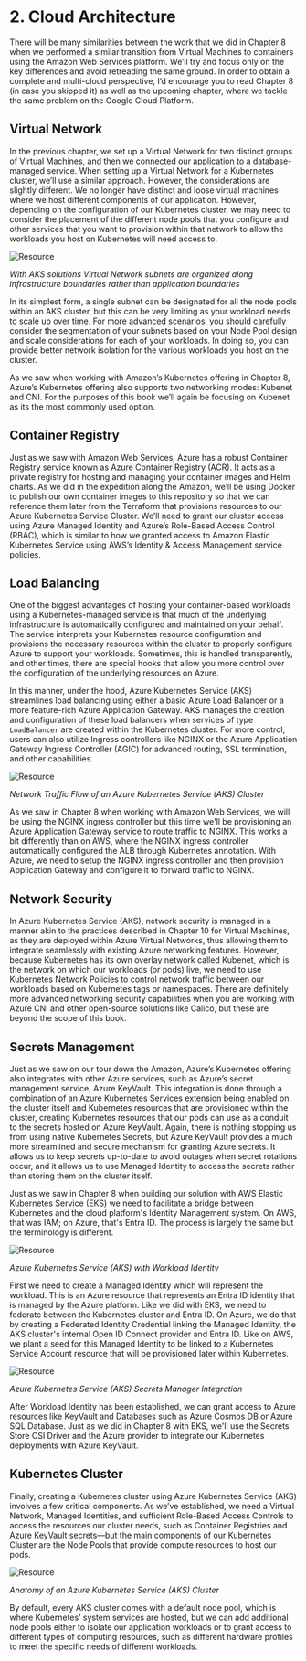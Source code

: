 # 2. Cloud Architecture

There will be many similarities between the work that we did in Chapter 8 when we performed a similar transition from Virtual Machines to containers using the Amazon Web Services platform. We’ll try and focus only on the key differences and avoid retreading the same ground. In order to obtain a complete and multi-cloud perspective, I’d encourage you to read Chapter 8 (in case you skipped it) as well as the upcoming chapter, where we tackle the same problem on the Google Cloud Platform.

## Virtual Network
In the previous chapter, we set up a Virtual Network for two distinct groups of Virtual Machines, and then we connected our application to a database-managed service. When setting up a Virtual Network for a Kubernetes cluster, we’ll use a similar approach. However, the considerations are slightly different. We no longer have distinct and loose virtual machines where we host different components of our application. However, depending on the configuration of our Kubernetes cluster, we may need to consider the placement of the different node pools that you configure and other services that you want to provision within that network to allow the workloads you host on Kubernetes will need access to.

![Resource][image-1]

_With AKS solutions Virtual Network subnets are organized along infrastructure boundaries rather than application boundaries_

In its simplest form, a single subnet can be designated for all the node pools within an AKS cluster, but this can be very limiting as your workload needs to scale up over time. For more advanced scenarios, you should carefully consider the segmentation of your subnets based on your Node Pool design and scale considerations for each of your workloads. In doing so, you can provide better network isolation for the various workloads you host on the cluster.

As we saw when working with Amazon’s Kubernetes offering in Chapter 8, Azure’s Kubernetes offering also supports two networking modes: Kubenet and CNI. For the purposes of this book we’ll again be focusing on Kubenet as its the most commonly used option.

## Container Registry
Just as we saw with Amazon Web Services, Azure has a robust Container Registry service known as Azure Container Registry (ACR). It acts as a private registry for hosting and managing your container images and Helm charts. As we did in the expedition along the Amazon, we’ll be using Docker to publish our own container images to this repository so that we can reference them later from the Terraform that provisions resources to our Azure Kubernetes Service Cluster. We’ll need to grant our cluster access using Azure Managed Identity and Azure’s Role-Based Access Control (RBAC), which is similar to how we granted access to Amazon Elastic Kubernetes Service using AWS’s Identity & Access Management service policies.

## Load Balancing
One of the biggest advantages of hosting your container-based workloads using a Kubernetes-managed service is that much of the underlying infrastructure is automatically configured and maintained on your behalf. The service interprets your Kubernetes resource configuration and provisions the necessary resources within the cluster to properly configure Azure to support your workloads. Sometimes, this is handled transparently, and other times, there are special hooks that allow you more control over the configuration of the underlying resources on Azure.

In this manner, under the hood, Azure Kubernetes Service (AKS) streamlines load balancing using either a basic Azure Load Balancer or a more feature-rich Azure Application Gateway. AKS manages the creation and configuration of these load balancers when services of type `LoadBalancer` are created within the Kubernetes cluster. For more control, users can also utilize Ingress controllers like NGINX or the Azure Application Gateway Ingress Controller (AGIC) for advanced routing, SSL termination, and other capabilities. 

![Resource][image-2]

_Network Traffic Flow of an Azure Kubernetes Service (AKS) Cluster_

As we saw in Chapter 8 when working with Amazon Web Services, we will be using the NGINX ingress controller but this time we'll be provisioning an Azure Application Gateway service to route traffic to NGINX. This works a bit differently than on AWS, where the NGINX ingress controller automatically configured the ALB through Kubernetes annotation. With Azure, we need to setup the NGINX ingress controller and then provision Application Gateway and configure it to forward traffic to NGINX.

## Network Security
In Azure Kubernetes Service (AKS), network security is managed in a manner akin to the practices described in Chapter 10 for Virtual Machines, as they are deployed within Azure Virtual Networks, thus allowing them to integrate seamlessly with existing Azure networking features. However, because Kubernetes has its own overlay network called Kubenet, which is the network on which our workloads (or pods) live, we need to use Kubernetes Network Policies to control network traffic between our workloads based on Kubernetes tags or namespaces. There are definitely more advanced networking security capabilities when you are working with Azure CNI and other open-source solutions like Calico, but these are beyond the scope of this book.

## Secrets Management

Just as we saw on our tour down the Amazon, Azure’s Kubernetes offering also integrates with other Azure services, such as Azure’s secret management service, Azure KeyVault. This integration is done through a combination of an Azure Kubernetes Services extension being enabled on the cluster itself and Kubernetes resources that are provisioned within the cluster, creating Kubernetes resources that our pods can use as a conduit to the secrets hosted on Azure KeyVault. Again, there is nothing stopping us from using native Kubernetes Secrets, but Azure KeyVault provides a much more streamlined and secure mechanism for granting Azure secrets. It allows us to keep secrets up-to-date to avoid outages when secret rotations occur, and it allows us to use Managed Identity to access the secrets rather than storing them on the cluster itself.

Just as we saw in Chapter 8 when building our solution with AWS Elastic Kubernetes Service (EKS) we need to facilitate a bridge between Kubernetes and the cloud platform's Identity Management system. On AWS, that was IAM; on Azure, that's Entra ID. The process is largely the same but the terminology is different.

![Resource][image-4]

_Azure Kubernetes Service (AKS) with Workload Identity_

First we need to create a Managed Identity which will represent the workload. This is an Azure resource that represents an Entra ID identity that is managed by the Azure platform. Like we did with EKS, we need to federate between the Kubernetes cluster and Entra ID. On Azure, we do that by creating a Federated Identity Credential linking the Managed Identity, the AKS cluster's internal Open ID Connect provider and Entra ID. Like on AWS, we plant a seed for this Managed Identity to be linked to a Kubernetes Service Account resource that will be provisioned later within Kubernetes.

![Resource][image-5]

_Azure Kubernetes Service (AKS) Secrets Manager Integration_

After Workload Identity has been established, we can grant access to Azure resources like KeyVault and Databases such as Azure Cosmos DB or Azure SQL Database. Just as we did in Chapter 8 with EKS, we'll use the Secrets Store CSI Driver and the Azure provider to integrate our Kubernetes deployments with Azure KeyVault.

## Kubernetes Cluster
Finally, creating a Kubernetes cluster using Azure Kubernetes Service (AKS) involves a few critical components. As we’ve established, we need a Virtual Network, Managed Identities, and sufficient Role-Based Access Controls to access the resources our cluster needs, such as Container Registries and Azure KeyVault secrets—but the main components of our Kubernetes Cluster are the Node Pools that provide compute resources to host our pods. 

![Resource][image-3]

_Anatomy of an Azure Kubernetes Service (AKS) Cluster_

By default, every AKS cluster comes with a default node pool, which is where Kubernetes’ system services are hosted, but we can add additional node pools either to isolate our application workloads or to grant access to different types of computing resources, such as different hardware profiles to meet the specific needs of different workloads.




[image-2]:	../images/Azure-AKS-AppGateway-NetworkFlow.png
[image-1]:	../images/Azure-VirtualNetwork.png
[image-3]:	../images/Azure-AKS-Cluster.png
[image-4]:	../images/Azure-AKS-WorkloadIdentity.png
[image-5]:	../images/Azure-AKS-KeyVault.png